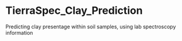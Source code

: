 # TierraSpec_Clay_Prediction
Predicting clay presentage within soil samples, using lab spectroscopy information
